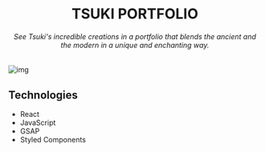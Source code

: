 <h1 align="center">TSUKI PORTFOLIO</h1>

<h6 align="center">See Tsuki's incredible creations in a portfolio that blends the ancient and the modern in a unique and enchanting way.</h6>

![img](https://github.com/itsV1tor/tsukiPortfolio/assets/121408231/5883b691-65d7-40bb-8f20-92b76e4b884d)

## Technologies

- React
- JavaScript
- GSAP
- Styled Components
